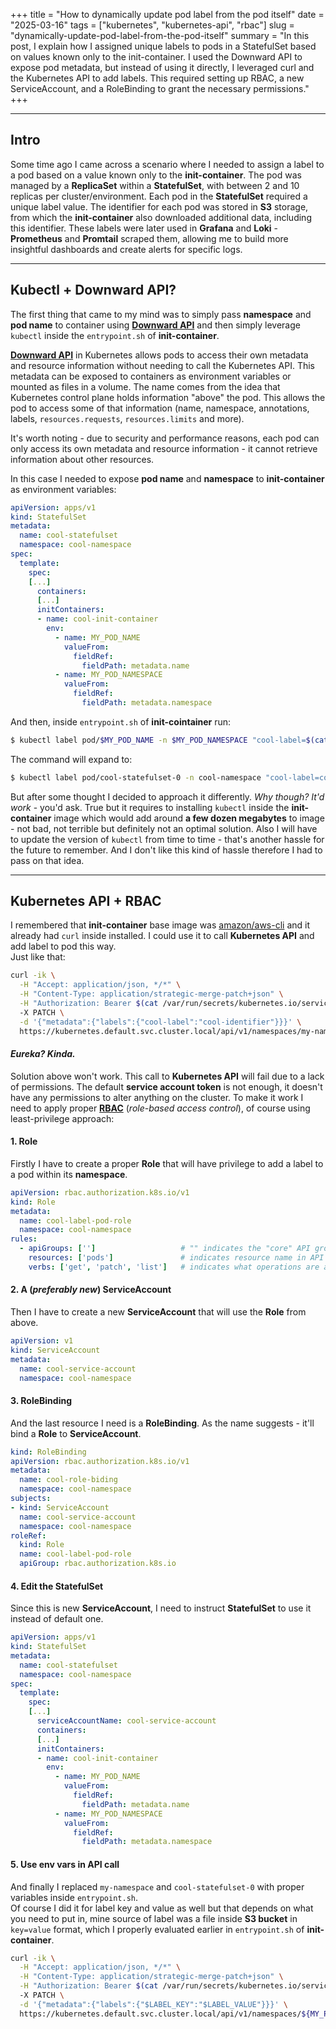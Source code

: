 +++
title = "How to dynamically update pod label from the pod itself"
date = "2025-03-16"
tags = ["kubernetes", "kubernetes-api", "rbac"]
slug = "dynamically-update-pod-label-from-the-pod-itself"
summary = "In this post, I explain how I assigned unique labels to pods in a StatefulSet based on values known only to the init-container. I used the Downward API to expose pod metadata, but instead of using it directly, I leveraged curl and the Kubernetes API to add labels. This required setting up RBAC, a new ServiceAccount, and a RoleBinding to grant the necessary permissions."
+++

---
## Intro
Some time ago I came across a scenario where I needed to assign a label to a pod based on a value known only to the **init-container**. The pod was managed by a **ReplicaSet** within a **StatefulSet**, with between 2 and 10 replicas per cluster/environment. Each pod in the **StatefulSet** required a unique label value. The identifier for each pod was stored in **S3** storage, from which the **init-container** also downloaded additional data, including this identifier. These labels were later used in **Grafana** and **Loki** - **Prometheus** and **Promtail** scraped them, allowing me to build more insightful dashboards and create alerts for specific logs.

---
## Kubectl + Downward API?

The first thing that came to my mind was to simply pass **namespace** and **pod name** to container using <a href="https://kubernetes.io/docs/concepts/workloads/pods/downward-api/" target="_blank">**Downward API**</a> and then simply leverage `kubectl` inside the `entrypoint.sh` of **init-container**. 

<a href="https://kubernetes.io/docs/concepts/workloads/pods/downward-api/" target="_blank">**Downward API**</a> in Kubernetes allows pods to access their own metadata and resource information without needing to call the Kubernetes API. 
This metadata can be exposed to containers as environment variables or mounted as files in a volume. The name comes from the idea that Kubernetes control plane holds information "above" the pod. This allows the pod to access some of that information (name, namespace, annotations, labels, `resources.requests`, `resources.limits` and more).

It's worth noting - due to security and performance reasons, each pod can only access its own metadata and resource information - it cannot retrieve information about other resources.

In this case I needed to expose **pod name** and **namespace** to **init-container** as environment variables:

```yaml
apiVersion: apps/v1
kind: StatefulSet
metadata:
  name: cool-statefulset
  namespace: cool-namespace
spec:
  template:
    spec:
    [...]
      containers:
      [...]
      initContainers:
      - name: cool-init-container
        env:
          - name: MY_POD_NAME
            valueFrom:
              fieldRef:
                fieldPath: metadata.name
          - name: MY_POD_NAMESPACE
            valueFrom:
              fieldRef:
                fieldPath: metadata.namespace
```

And then, inside `entrypoint.sh` of **init-cointainer** run:

```bash
$ kubectl label pod/$MY_POD_NAME -n $MY_POD_NAMESPACE "cool-label=$(cat /path/to/file/identifier)"
```

The command will expand to:

```bash
$ kubectl label pod/cool-statefulset-0 -n cool-namespace "cool-label=cool-identifier"
```

But after some thought I decided to approach it differently. *Why though? It'd work* - you'd ask. True but it requires to installing `kubectl` inside the **init-container** image which would add around **a few dozen megabytes** to image - not bad, not terrible but definitely not an optimal solution. Also I will have to update the version of `kubectl` from time to time - that's another hassle for the future to remember. And I don't like this kind of hassle therefore I had to pass on that idea.


---
## Kubernetes API + RBAC

I remembered that **init-container** base image was <a href="https://hub.docker.com/r/amazon/aws-cli" target="_blank">amazon/aws-cli</a> and it already had `curl` inside installed. I could use it to call **Kubernetes API** and add label to pod this way.
<br>Just like that:

```bash
curl -ik \
  -H "Accept: application/json, */*" \
  -H "Content-Type: application/strategic-merge-patch+json" \
  -H "Authorization: Bearer $(cat /var/run/secrets/kubernetes.io/serviceaccount/token)"
  -X PATCH \
  -d '{"metadata":{"labels":{"cool-label":"cool-identifier"}}}' \
  https://kubernetes.default.svc.cluster.local/api/v1/namespaces/my-namespace/pods/cool-statefulset-0
```

#### *Eureka? Kinda.*
Solution above won't work. This call to **Kubernetes API** will fail due to a lack of permissions. The default **service account token** is not enough, it doesn't have any permissions to alter anything on the cluster. To make it work I need to apply proper **[RBAC](https://kubernetes.io/docs/reference/access-authn-authz/rbac/)** (*role-based access control*), of course using least-privilege approach:

#### 1. Role

Firstly I have to create a proper **Role** that will have privilege to add a label to a pod within its **namespace**.

```yaml
apiVersion: rbac.authorization.k8s.io/v1
kind: Role
metadata:
  name: cool-label-pod-role
  namespace: cool-namespace
rules:
  - apiGroups: ['']                   # "" indicates the "core" API group
    resources: ['pods']               # indicates resource name in API Group
    verbs: ['get', 'patch', 'list']   # indicates what operations are allowed
```

#### 2. A (*preferably new*) ServiceAccount

Then I have to create a new **ServiceAccount** that will use the **Role** from above.

```yaml
apiVersion: v1
kind: ServiceAccount
metadata:
  name: cool-service-account
  namespace: cool-namespace
```

#### 3. RoleBinding

And the last resource I need is a **RoleBinding**. As the name suggests - it'll bind a **Role** to **ServiceAccount**.

```yaml
kind: RoleBinding
apiVersion: rbac.authorization.k8s.io/v1
metadata:
  name: cool-role-biding
  namespace: cool-namespace
subjects:
- kind: ServiceAccount
  name: cool-service-account
  namespace: cool-namespace
roleRef:
  kind: Role
  name: cool-label-pod-role
  apiGroup: rbac.authorization.k8s.io
```


#### 4. Edit the StatefulSet

Since this is new **ServiceAccount**, I need to instruct **StatefulSet** to use it instead of default one.

```yaml
apiVersion: apps/v1
kind: StatefulSet
metadata:
  name: cool-statefulset
  namespace: cool-namespace
spec:
  template:
    spec:
    [...]
      serviceAccountName: cool-service-account
      containers:
      [...]
      initContainers:
      - name: cool-init-container
        env:
          - name: MY_POD_NAME
            valueFrom:
              fieldRef:
                fieldPath: metadata.name
          - name: MY_POD_NAMESPACE
            valueFrom:
              fieldRef:
                fieldPath: metadata.namespace
```

#### 5. Use env vars in API call

And finally I replaced `my-namespace` and `cool-statefulset-0` with proper variables inside `entrypoint.sh`.
<br>Of course I did it for label key and value as well but that depends on what you need to put in, mine source of label was a file inside **S3 bucket** in `key=value` format, which I properly evaluated earlier in `entrypoint.sh` of **init-container**.

```bash
curl -ik \
  -H "Accept: application/json, */*" \
  -H "Content-Type: application/strategic-merge-patch+json" \
  -H "Authorization: Bearer $(cat /var/run/secrets/kubernetes.io/serviceaccount/token)"
  -X PATCH \
  -d '{"metadata":{"labels":{"$LABEL_KEY":"$LABEL_VALUE"}}}' \
  https://kubernetes.default.svc.cluster.local/api/v1/namespaces/${MY_POD_NAMESPACE}/pods/${MY_POD_NAME}
```

